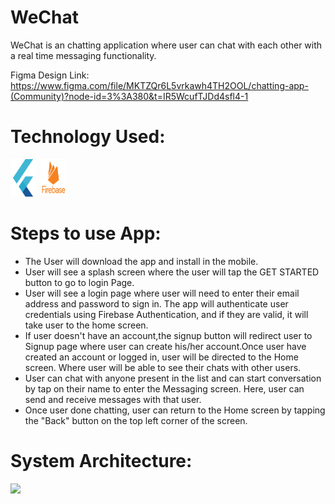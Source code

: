 # WeChat
 WeChat is an chatting application where user can chat with each other with a real time messaging functionality.
 
 Figma Design Link:
 https://www.figma.com/file/MKTZQr6L5vrkawh4TH2OOL/chatting-app-(Community)?node-id=3%3A380&t=IR5WcufTJDd4sfl4-1
 
# Technology Used:
<div>
 <img src="https://github.com/devicons/devicon/blob/master/icons/flutter/flutter-original.svg" title="Flutter" alt="Flutter" width="40" height="60"/>&nbsp;
  <img src="https://github.com/devicons/devicon/blob/master/icons/firebase/firebase-plain-wordmark.svg" title="firebase" alt="firebase" width="40" height="60"/>&nbsp;
</div>

# Steps to use App:
* The User will download the app and install in the mobile.
* User will see a splash screen where the user will tap the GET STARTED button to go to login Page.
* User will see a login page where user will need to enter their email address and password to sign in. The app will authenticate user credentials using Firebase Authentication, and if they are valid, it will take user to the home screen.      
* If user doesn't have an account,the signup button will redirect user to Signup page where user can create his/her account.Once user have created an account or logged in, user will be directed to the Home screen. Where user will be able to see their chats with other users.
* User can chat with anyone present in the list and can start conversation by tap on their name to enter the Messaging screen. Here, user can send and receive messages with that user.    
* Once user done chatting, user can return to the Home screen by tapping the "Back" button on the top left corner of the screen.

# System Architecture:
<img src="https://github.com/hamxamehboob/ChatApp/assets/97390895/ebea37d9-a9a2-4adb-bfe3-1161ec8bb1c3"  ></img>
